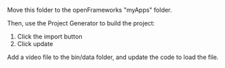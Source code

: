 Move this folder to the openFrameworks "myApps" folder.  

Then, use the Project Generator to build the project:  
  1. Click the import button  
  2. Click update  

Add a video file to the bin/data folder, and update the code to load the file.